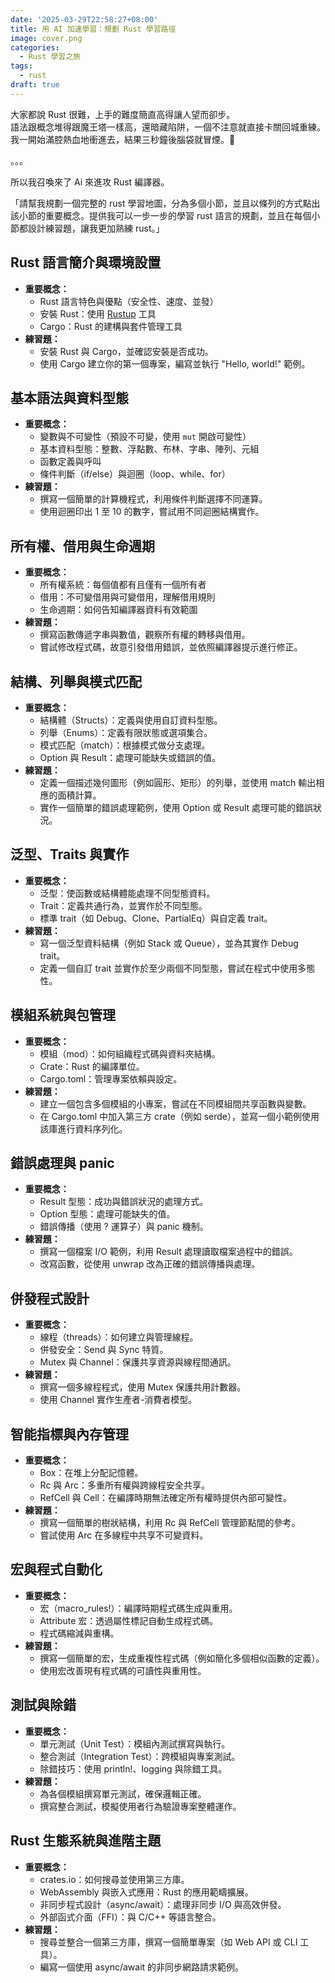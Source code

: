 ```yaml
---
date: '2025-03-29T22:58:27+08:00'
title: 用 AI 加速學習：規劃 Rust 學習路徑
image: cover.png
categories:
  - Rust 學習之旅
tags:
  - rust
draft: true
---
```


大家都說 Rust 很難，上手的難度簡直高得讓人望而卻步。  
語法跟概念堆得跟魔王塔一樣高，還暗藏陷阱，一個不注意就直接卡關回城重練。  
我一開始滿腔熱血地衝進去，結果三秒鐘後腦袋就冒煙。🤯

。。。

所以我召喚來了 Ai 來進攻 Rust 編譯器。

「請幫我規劃一個完整的 rust 學習地圖，分為多個小節，並且以條列的方式點出該小節的重要概念。提供我可以一步一步的學習 rust 語言的規劃，並且在每個小節都設計練習題，讓我更加熟練 rust。」

## Rust 語言簡介與環境設置
- **重要概念：**
    - Rust 語言特色與優點（安全性、速度、並發）
    - 安裝 Rust：使用 [Rustup](https://rustup.rs) 工具
    - Cargo：Rust 的建構與套件管理工具
- **練習題：**
    - 安裝 Rust 與 Cargo，並確認安裝是否成功。
    - 使用 Cargo 建立你的第一個專案，編寫並執行 "Hello, world!" 範例。

## 基本語法與資料型態
- **重要概念：**
    - 變數與不可變性（預設不可變，使用 `mut` 開啟可變性）
    - 基本資料型態：整數、浮點數、布林、字串、陣列、元組
    - 函數定義與呼叫
    - 條件判斷（if/else）與迴圈（loop、while、for）
- **練習題：**
    - 撰寫一個簡單的計算機程式，利用條件判斷選擇不同運算。
    - 使用迴圈印出 1 至 10 的數字，嘗試用不同迴圈結構實作。

## 所有權、借用與生命週期
- **重要概念：**
    - 所有權系統：每個值都有且僅有一個所有者
    - 借用：不可變借用與可變借用，理解借用規則
    - 生命週期：如何告知編譯器資料有效範圍
- **練習題：**
    - 撰寫函數傳遞字串與數值，觀察所有權的轉移與借用。
    - 嘗試修改程式碼，故意引發借用錯誤，並依照編譯器提示進行修正。

## 結構、列舉與模式匹配
- **重要概念：**
    - 結構體（Structs）：定義與使用自訂資料型態。
    - 列舉（Enums）：定義有限狀態或選項集合。
    - 模式匹配（match）：根據模式做分支處理。
    - Option 與 Result：處理可能缺失或錯誤的值。
- **練習題：**
    - 定義一個描述幾何圖形（例如圓形、矩形）的列舉，並使用 match 輸出相應的面積計算。
    - 實作一個簡單的錯誤處理範例，使用 Option 或 Result 處理可能的錯誤狀況。

## 泛型、Traits 與實作
- **重要概念：**
    - 泛型：使函數或結構體能處理不同型態資料。
    - Trait：定義共通行為，並實作於不同型態。
    - 標準 trait（如 Debug、Clone、PartialEq）與自定義 trait。
- **練習題：**
    - 寫一個泛型資料結構（例如 Stack 或 Queue），並為其實作 Debug trait。
    - 定義一個自訂 trait 並實作於至少兩個不同型態，嘗試在程式中使用多態性。

## 模組系統與包管理
- **重要概念：**
    - 模組（mod）：如何組織程式碼與資料夾結構。
    - Crate：Rust 的編譯單位。
    - Cargo.toml：管理專案依賴與設定。
- **練習題：**
    - 建立一個包含多個模組的小專案，嘗試在不同模組間共享函數與變數。
    - 在 Cargo.toml 中加入第三方 crate（例如 serde），並寫一個小範例使用該庫進行資料序列化。

## 錯誤處理與 panic
- **重要概念：**
    - Result 型態：成功與錯誤狀況的處理方式。
    - Option 型態：處理可能缺失的值。
    - 錯誤傳播（使用 ? 運算子）與 panic 機制。
- **練習題：**
    - 撰寫一個檔案 I/O 範例，利用 Result 處理讀取檔案過程中的錯誤。
    - 改寫函數，從使用 unwrap 改為正確的錯誤傳播與處理。

## 併發程式設計
- **重要概念：**
    - 線程（threads）：如何建立與管理線程。
    - 併發安全：Send 與 Sync 特質。
    - Mutex 與 Channel：保護共享資源與線程間通訊。
- **練習題：**
    - 撰寫一個多線程程式，使用 Mutex 保護共用計數器。
    - 使用 Channel 實作生產者-消費者模型。

## 智能指標與內存管理
- **重要概念：**
    - Box：在堆上分配記憶體。
    - Rc 與 Arc：多重所有權與跨線程安全共享。
    - RefCell 與 Cell：在編譯時期無法確定所有權時提供內部可變性。
- **練習題：**
    - 撰寫一個簡單的樹狀結構，利用 Rc 與 RefCell 管理節點間的參考。
    - 嘗試使用 Arc 在多線程中共享不可變資料。

## 宏與程式自動化
- **重要概念：**
    - 宏（macro_rules!）：編譯時期程式碼生成與重用。
    - Attribute 宏：透過屬性標記自動生成程式碼。
    - 程式碼縮減與重構。
- **練習題：**
    - 撰寫一個簡單的宏，生成重複性程式碼（例如簡化多個相似函數的定義）。
    - 使用宏改善現有程式碼的可讀性與重用性。

## 測試與除錯
- **重要概念：**
    - 單元測試（Unit Test）：模組內測試撰寫與執行。
    - 整合測試（Integration Test）：跨模組與專案測試。
    - 除錯技巧：使用 println!、logging 與除錯工具。
- **練習題：**
    - 為各個模組撰寫單元測試，確保邏輯正確。
    - 撰寫整合測試，模擬使用者行為驗證專案整體運作。

## Rust 生態系統與進階主題
- **重要概念：**
    - crates.io：如何搜尋並使用第三方庫。
    - WebAssembly 與嵌入式應用：Rust 的應用範疇擴展。
    - 非同步程式設計（async/await）：處理非同步 I/O 與高效併發。
    - 外部函式介面（FFI）：與 C/C++ 等語言整合。
- **練習題：**
    - 搜尋並整合一個第三方庫，撰寫一個簡單專案（如 Web API 或 CLI 工具）。
    - 編寫一個使用 async/await 的非同步網路請求範例。

